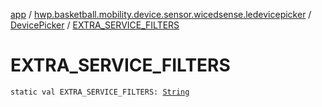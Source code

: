 [app](../../index.md) / [hwp.basketball.mobility.device.sensor.wicedsense.ledevicepicker](../index.md) / [DevicePicker](index.md) / [EXTRA_SERVICE_FILTERS](.)

# EXTRA_SERVICE_FILTERS

`static val EXTRA_SERVICE_FILTERS: `[`String`](https://kotlinlang.org/api/latest/jvm/stdlib/kotlin/-string/index.html)